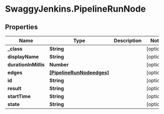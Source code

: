 # SwaggyJenkins.PipelineRunNode

## Properties
Name | Type | Description | Notes
------------ | ------------- | ------------- | -------------
**_class** | **String** |  | [optional] 
**displayName** | **String** |  | [optional] 
**durationInMillis** | **Number** |  | [optional] 
**edges** | [**[PipelineRunNodeedges]**](PipelineRunNodeedges.md) |  | [optional] 
**id** | **String** |  | [optional] 
**result** | **String** |  | [optional] 
**startTime** | **String** |  | [optional] 
**state** | **String** |  | [optional] 


